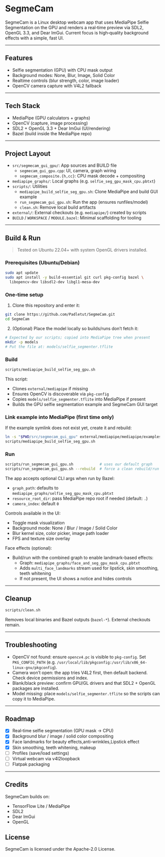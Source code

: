 # SegmeCam

SegmeCam is a Linux desktop webcam app that uses MediaPipe Selfie Segmentation on the GPU and renders a real‑time preview via SDL2, OpenGL 3.3, and Dear ImGui. Current focus is high‑quality background effects with a simple, fast UI.

---

## Features
- Selfie segmentation (GPU) with CPU mask output
- Background modes: None, Blur, Image, Solid Color
- Realtime controls (blur strength, color, image loader)
- OpenCV camera capture with V4L2 fallback

---

## Tech Stack
- MediaPipe (GPU calculators + graphs)
- OpenCV (capture, image processing)
- SDL2 + OpenGL 3.3 + Dear ImGui (UI/rendering)
- Bazel (build inside the MediaPipe repo)

---

## Project Layout
- `src/segmecam_gui_gpu/`: App sources and BUILD file
  - `segmecam_gui_gpu.cpp`: UI, camera, graph wiring
  - `segmecam_composite.{h,cc}`: CPU mask decode + compositing
- `mediapipe_graphs/`: Local graphs (e.g. `selfie_seg_gpu_mask_cpu.pbtxt`)
- `scripts/`: Utilities
  - `mediapipe_build_selfie_seg_gpu.sh`: Clone MediaPipe and build GUI example
  - `run_segmecam_gui_gpu.sh`: Run the app (ensures runfiles/model)
  - `clean.sh`: Remove local build artifacts
- `external/`: External checkouts (e.g. `mediapipe/`) created by scripts
- `BUILD` / `WORKSPACE` / `MODULE.bazel`: Minimal scaffolding for tooling

---

## Build & Run
> Tested on Ubuntu 22.04+ with system OpenGL drivers installed.

### Prerequisites (Ubuntu/Debian)
```bash
sudo apt update
sudo apt install -y build-essential git curl pkg-config bazel \
  libopencv-dev libsdl2-dev libgl1-mesa-dev
```

### One‑time setup
1) Clone this repository and enter it:
```bash
git clone https://github.com/Padletut/SegmeCam.git
cd SegmeCam
```

2) (Optional) Place the model locally so builds/runs don’t fetch it:
```bash
# Expected by our scripts; copied into MediaPipe tree when present
mkdir -p models
# Put the file at: models/selfie_segmenter.tflite
```

### Build
```bash
scripts/mediapipe_build_selfie_seg_gpu.sh
```
This script:
- Clones `external/mediapipe` if missing
- Ensures OpenCV is discoverable via `pkg-config`
- Copies `models/selfie_segmenter.tflite` into MediaPipe if present
- Builds the GPU selfie segmentation example and SegmeCam GUI target

### Link example into MediaPipe (first time only)
If the example symlink does not exist yet, create it and rebuild:
```bash
ln -s "$PWD/src/segmecam_gui_gpu" external/mediapipe/mediapipe/examples/desktop/segmecam_gui_gpu
scripts/mediapipe_build_selfie_seg_gpu.sh
```

### Run
```bash
scripts/run_segmecam_gui_gpu.sh            # uses our default graph
scripts/run_segmecam_gui_gpu.sh --rebuild  # force a clean rebuild/run
```
The app accepts optional CLI args when run by Bazel:
- `graph_path`: defaults to `mediapipe_graphs/selfie_seg_gpu_mask_cpu.pbtxt`
- `resource_root_dir`: pass MediaPipe repo root if needed (default: `.`)
- `camera_index`: default `0`

Controls available in the UI:
- Toggle mask visualization
- Background mode: None / Blur / Image / Solid Color
- Blur kernel size, color picker, image path loader
- FPS and texture size overlay

Face effects (optional):
- Build/run with the combined graph to enable landmark-based effects:
  - Graph: `mediapipe_graphs/face_and_seg_gpu_mask_cpu.pbtxt`
  - Adds `multi_face_landmarks` stream used for lipstick, skin smoothing, teeth whitening
  - If not present, the UI shows a notice and hides controls

---

## Cleanup
```bash
scripts/clean.sh
```
Removes local binaries and Bazel outputs (`bazel-*`). External checkouts remain.

---

## Troubleshooting
- OpenCV not found: ensure `opencv4.pc` is visible to `pkg-config`. Set `PKG_CONFIG_PATH` (e.g. `/usr/local/lib/pkgconfig:/usr/lib/x86_64-linux-gnu/pkgconfig`).
- Camera won’t open: the app tries V4L2 first, then default backend. Check device permissions and index.
- Blank/black preview: confirm GPU/GL drivers and that SDL2 + OpenGL packages are installed.
- Model missing: place `models/selfie_segmenter.tflite` so the scripts can copy it to MediaPipe.

---

## Roadmap
- [x] Real‑time selfie segmentation (GPU mask → CPU)
- [x] Background blur / image / solid color compositing
- [x] Face landmarks for beauty effects,anti-wrinkles,Lipstick effect
- [x] Skin smoothing, teeth whitening, makeup
- [ ] Profiles (save/load settings)
- [ ] Virtual webcam via v4l2loopback
- [ ] Flatpak packaging

---

## Credits
SegmeCam builds on:
- TensorFlow Lite / MediaPipe
- SDL2
- Dear ImGui
- OpenGL

## License
SegmeCam is licensed under the Apache-2.0 License.
